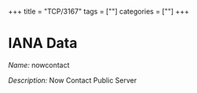 +++
title = "TCP/3167"
tags = [""]
categories = [""]
+++

# IANA Data

_Name:_ nowcontact

_Description:_ Now Contact Public Server


